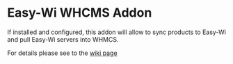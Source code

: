 # Easy-Wi WHCMS Addon

If installed and configured, this addon will allow to sync products to Easy-Wi and pull Easy-Wi servers into WHMCS.

For details please see to the [wiki page](https://github.com/easy-wi/whmcs/wiki)
